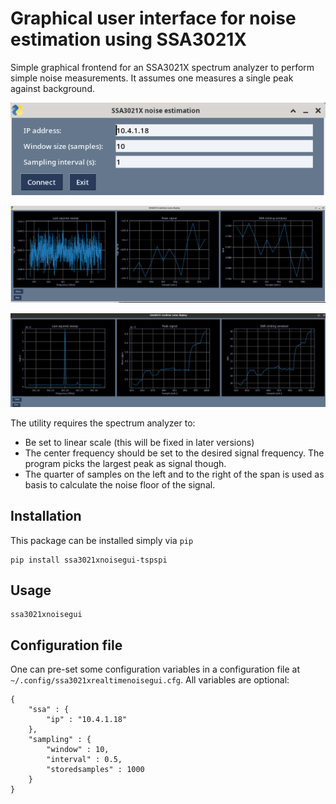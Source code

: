 # Graphical user interface for noise estimation using SSA3021X

Simple graphical frontend for an SSA3021X spectrum analyzer to
perform simple noise measurements. It assumes one measures a single
peak against background.

![Connect window](https://raw.githubusercontent.com/tspspi/ssa3021xnoisegui/refs/heads/master/doc/wndconnect.png)

![Measurement window (noise measurement)](https://raw.githubusercontent.com/tspspi/ssa3021xnoisegui/refs/heads/master/doc/wndmeasurement_noise.png)

![Measurement window (signal measurement)](https://raw.githubusercontent.com/tspspi/ssa3021xnoisegui/refs/heads/master/doc/wndmeasurement_signal.png)

The utility requires the spectrum analyzer to:

* Be set to linear scale (this will be fixed in later versions)
* The center frequency should be set to the desired signal frequency.
  The program picks the largest peak as signal though.
* The quarter of samples on the left and to the right of the span is
  used as basis to calculate the noise floor of the signal.

## Installation

This package can be installed simply via ```pip```

```
pip install ssa3021xnoisegui-tspspi
```

## Usage

```
ssa3021xnoisegui
```

## Configuration file

One can pre-set some configuration variables in a configuration
file at ```~/.config/ssa3021xrealtimenoisegui.cfg```. All variables
are optional:

```
{
	"ssa" : {
		"ip" : "10.4.1.18"
	},
    "sampling" : {
        "window" : 10,
        "interval" : 0.5,
        "storedsamples" : 1000
    }
}

```
